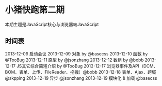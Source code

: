 小猪快跑第二期
=======

本期主题是JavaScript核心与浏览器端JavaScript


## 时间表

2013-12-09 启动会议
2013-12-09 对象 by @basecss
2013-12-10 函数 by @TooBug
2013-12-11 原型 by @jsonzhang
2013-12-12 数组 by @bobb
2013-12-17 JS其它综合简短介绍 by @TooBug
2013-12-17 浏览器事件及API（DOM、BOM、表单、上传、FileReader、拖拽）@bobb
2013-12-18 表单、Ajax、跨域 @skpping
2013-12-19 异步 @jsonzhang
2013-12-19 模块化 & 加载 @basecss
